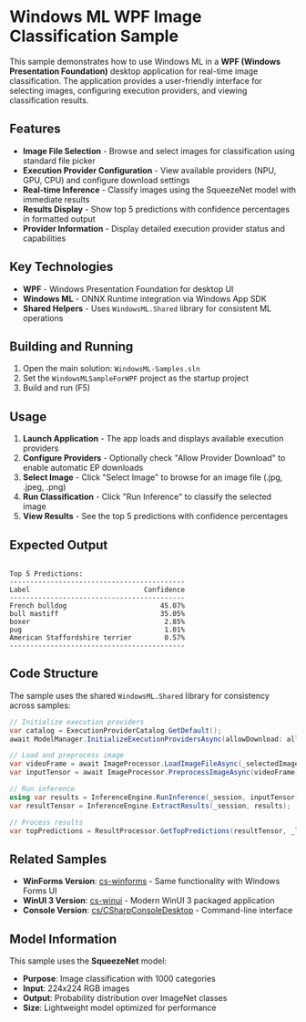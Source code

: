 # Windows ML WPF Image Classification Sample

This sample demonstrates how to use Windows ML in a **WPF (Windows Presentation Foundation)** desktop application for real-time image classification. The application provides a user-friendly interface for selecting images, configuring execution providers, and viewing classification results.

## Features

- **Image File Selection** - Browse and select images for classification using standard file picker
- **Execution Provider Configuration** - View available providers (NPU, GPU, CPU) and configure download settings
- **Real-time Inference** - Classify images using the SqueezeNet model with immediate results
- **Results Display** - Show top 5 predictions with confidence percentages in formatted output
- **Provider Information** - Display detailed execution provider status and capabilities

## Key Technologies

- **WPF** - Windows Presentation Foundation for desktop UI
- **Windows ML** - ONNX Runtime integration via Windows App SDK
- **Shared Helpers** - Uses `WindowsML.Shared` library for consistent ML operations

## Building and Running

1. Open the main solution: `WindowsML-Samples.sln`
2. Set the `WindowsMLSampleForWPF` project as the startup project
3. Build and run (F5)

## Usage

1. **Launch Application** - The app loads and displays available execution providers
2. **Configure Providers** - Optionally check "Allow Provider Download" to enable automatic EP downloads
3. **Select Image** - Click "Select Image" to browse for an image file (.jpg, .jpeg, .png)
4. **Run Classification** - Click "Run Inference" to classify the selected image
5. **View Results** - See the top 5 predictions with confidence percentages

## Expected Output

```

Top 5 Predictions:
-------------------------------------------
Label                            Confidence
-------------------------------------------
French bulldog                       45.07%
bull mastiff                         35.05%
boxer                                 2.85%
pug                                   1.01%
American Staffordshire terrier        0.57%
-------------------------------------------
```

## Code Structure

The sample uses the shared `WindowsML.Shared` library for consistency across samples:

```csharp
// Initialize execution providers
var catalog = ExecutionProviderCatalog.GetDefault();
await ModelManager.InitializeExecutionProvidersAsync(allowDownload: allowDownload);

// Load and preprocess image
var videoFrame = await ImageProcessor.LoadImageFileAsync(_selectedImagePath);
var inputTensor = await ImageProcessor.PreprocessImageAsync(videoFrame);

// Run inference
using var results = InferenceEngine.RunInference(_session, inputTensor);
var resultTensor = InferenceEngine.ExtractResults(_session, results);

// Process results
var topPredictions = ResultProcessor.GetTopPredictions(resultTensor, _labels, 5);
```

## Related Samples

- **WinForms Version**: [cs-winforms](../cs-winforms/) - Same functionality with Windows Forms UI
- **WinUI 3 Version**: [cs-winui](../cs-winui/) - Modern WinUI 3 packaged application
- **Console Version**: [cs/CSharpConsoleDesktop](../cs/CSharpConsoleDesktop/) - Command-line interface

## Model Information

This sample uses the **SqueezeNet** model:

- **Purpose**: Image classification with 1000 categories
- **Input**: 224x224 RGB images
- **Output**: Probability distribution over ImageNet classes
- **Size**: Lightweight model optimized for performance
